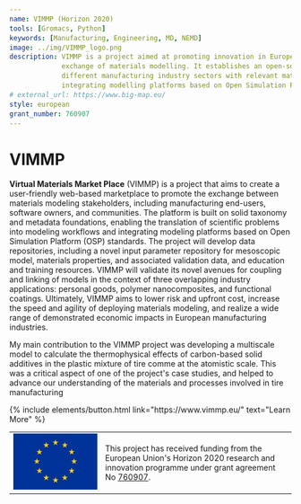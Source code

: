 ```yaml
---
name: VIMMP (Horizon 2020)
tools: [Gromacs, Python]
keywords: [Manufacturing, Engineering, MD, NEMD]
image: ../img/VIMMP_logo.png
description: VIMMP is a project aimed at promoting innovation in European manufacturing industry through the 
             exchange of materials modelling. It establishes an open-source web-based marketplace that connects 
             different manufacturing industry sectors with relevant materials modelling activities and resources, 
             integrating modelling platforms based on Open Simulation Platform (OSP) standards.
# external_url: https://www.big-map.eu/
style: european
grant_number: 760907
---
```


# VIMMP

**Virtual Materials Market Place** (VIMMP) is a project that aims to create a user-friendly web-based marketplace to promote the exchange between materials modeling stakeholders, including manufacturing end-users, software owners, and communities. 
The platform is built on solid taxonomy and metadata foundations, enabling the translation of scientific problems into modeling workflows and integrating modeling platforms based on Open Simulation Platform (OSP) standards. 
The project will develop data repositories, including a novel input parameter repository for mesoscopic model, materials properties, and associated validation data, and education and training resources. 
VIMMP will validate its novel avenues for coupling and linking of models in the context of three overlapping industry applications: personal goods, polymer nanocomposites, and functional coatings. Ultimately, VIMMP aims to lower risk and upfront cost, increase the speed and agility of deploying materials modeling, and realize a wide range of demonstrated economic impacts in European manufacturing industries.

My main contribution to the VIMMP project was developing a multiscale model to calculate the thermophysical effects of carbon-based solid additives in the plastic mixture of tire comme at the atomistic scale. 
This was a critical aspect of one of the project's case studies, and helped to advance our understanding of the materials and processes involved in tire manufacturing


<p class="text-center">
{% include elements/button.html link="https://www.vimmp.eu/" text="Learn More" %}
</p>

<div class="text-muted mt-4 col-lg-6 col-md-8">
    <table style="border-collapse: collapse; border: none;">
        <tbody>
            <tr style="border: none;">
                <td style="border: none;min-width:150px">
                    <img style='height:100px, width:auto' src='../img/EUflag.jpg'> 
                </td>
                <td style="border: none;">
                    This project has received funding from the European Union's Horizon 2020 research and innovation programme under grant agreement No <a href="https://cordis.europa.eu/project/id/760907">760907</a>.
                </td>
            </tr>
        </tbody>
    </table>
</div>

